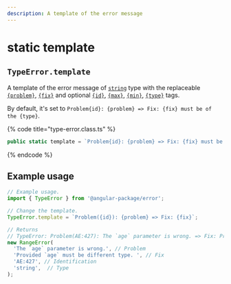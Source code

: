 ```yaml
---
description: A template of the error message
---
```


# static template

## `TypeError.template`

A template of the error message of [`string`](https://developer.mozilla.org/en-US/docs/Web/JavaScript/Reference/Global\_Objects/String) type with the replaceable [`{problem}`](../../commonerror/properties/static-template.md#problem), [`{fix}`](../../commonerror/properties/static-template.md#fix) and optional [`{id}`](../../commonerror/properties/static-template.md#id), [`{max}`](../../commonerror/properties/static-template.md#max), [`{min}`](../../commonerror/properties/static-template.md#min), [`{type}`](../../commonerror/properties/static-template.md#type) tags.

By default, it's set to `Problem{id}: {problem} => Fix: {fix} must be of the {type}`.

{% code title="type-error.class.ts" %}
```typescript
public static template = `Problem{id}: {problem} => Fix: {fix} must be of the {type}`;
```
{% endcode %}

## Example usage

```typescript
// Example usage.
import { TypeError } from '@angular-package/error'; 

// Change the template.
TypeError.template = `Problem({id}): {problem} => Fix: {fix}`;

// Returns
// TypeError: Problem(AE:427): The `age` parameter is wrong. => Fix: Provided `age` must be different type. 
new RangeError(
  'The `age` parameter is wrong.', // Problem
  'Provided `age` must be different type. ', // Fix
  'AE:427', // Identification
  'string',  // Type
);
```
